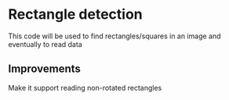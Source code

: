 # Rectangle detection

This code will be used to find rectangles/squares in an image and eventually to read data

## Improvements

Make it support reading non-rotated rectangles
